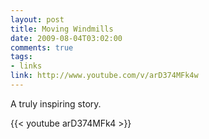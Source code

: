 ```yaml
--- 
layout: post
title: Moving Windmills
date: 2009-08-04T03:02:00
comments: true
tags:
- links
link: http://www.youtube.com/v/arD374MFk4w
---
```

A truly inspiring story.

{{< youtube arD374MFk4 >}}
